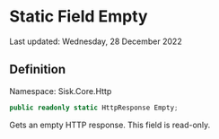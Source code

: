 # Static Field Empty
Last updated: Wednesday, 28 December 2022

## Definition
Namespace: Sisk.Core.Http

```csharp
public readonly static HttpResponse Empty;
```

Gets an empty HTTP response. This field is read-only.

